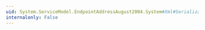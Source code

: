 ```yaml
---
uid: System.ServiceModel.EndpointAddressAugust2004.System#Xml#Serialization#IXmlSerializable#WriteXml(System.Xml.XmlWriter)
internalonly: False
---
```

